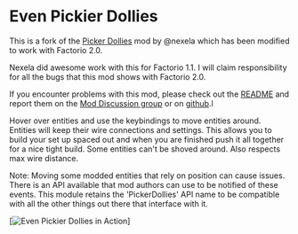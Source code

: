 # Even Pickier Dollies

This is a fork of the [Picker Dollies](https://github.com/Nexela/PickerDollies) mod by @nexela which has been modified to work with Factorio 2.0.

Nexela did awesome work with this for Factorio 1.1. I will claim responsibility for all the bugs that this mod shows with Factorio 2.0.

If you encounter problems with this mod, please check out the [README](https://github.com/hgschmie/factorio-even-pickier-dollies/blob/main/README.md) and report them on the [Mod Discussion group](https://mods.factorio.com/mod/even-pickier-dollies/discussion) or on [github](https://github.com/hgschmie/factorio-even-pickier-dollies/issues).l

Hover over entities and use the keybindings to move entities around. Entities will keep their wire connections and settings. This allows you to build your set up spaced out and when you are finished push it all together for a nice tight build. Some entities can't be shoved around. Also respects max wire distance.

Note: Moving some modded entities that rely on position can cause issues. There is an API available that mod authors can use to be notified of these events. This module retains the 'PickerDollies' API name to be compatible with all the other things out there that interface with it.

[![Even Pickier Dollies in Action](https://raw.githubusercontent.com/hgschmie/factorio-even-pickier-dollies/refs/heads/main/.portal/even-pickier-dollies.gif)]
